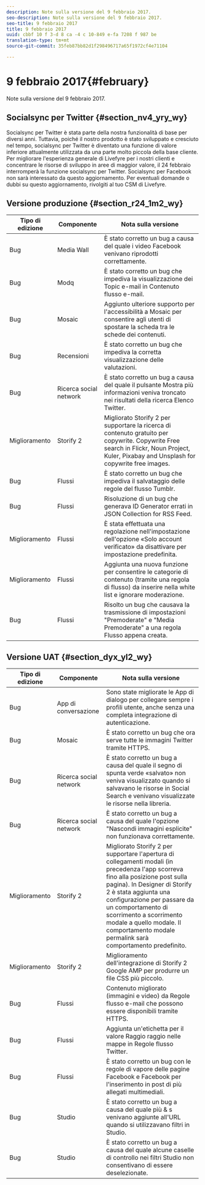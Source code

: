 ```yaml
---
description: Note sulla versione del 9 febbraio 2017.
seo-description: Note sulla versione del 9 febbraio 2017.
seo-title: 9 febbraio 2017
title: 9 febbraio 2017
uuid: cbbf 10 f 3-d 8 ca -4 c 10-849 e-fa 7208 f 987 be
translation-type: tm+mt
source-git-commit: 35feb87bb82d1f298496717a65f1972cf4e71104

---
```



# 9 febbraio 2017{#february}

Note sulla versione del 9 febbraio 2017.

## Socialsync per Twitter {#section_nv4_yry_wy}

Socialsync per Twitter è stata parte della nostra funzionalità di base per diversi anni. Tuttavia, poiché il nostro prodotto è stato sviluppato e cresciuto nel tempo, socialsync per Twitter è diventato una funzione di valore inferiore attualmente utilizzata da una parte molto piccola della base cliente. Per migliorare l&#39;esperienza generale di Livefyre per i nostri clienti e concentrare le risorse di sviluppo in aree di maggior valore, il 24 febbraio interromperà la funzione socialsync per Twitter. Socialsync per Facebook non sarà interessato da questo aggiornamento. Per eventuali domande o dubbi su questo aggiornamento, rivolgiti al tuo CSM di Livefyre.

## Versione produzione {#section_r24_1m2_wy}

| Tipo di edizione | Componente | Nota sulla versione |
|--- |--- |--- |
| Bug | Media Wall | È stato corretto un bug a causa del quale i video Facebook venivano riprodotti correttamente. |
| Bug | Modq | È stato corretto un bug che impediva la visualizzazione dei Topic e-mail in Contenuto flusso e-mail. |
| Bug | Mosaic | Aggiunto ulteriore supporto per l&#39;accessibilità a Mosaic per consentire agli utenti di spostare la scheda tra le schede dei contenuti. |
| Bug | Recensioni | È stato corretto un bug che impediva la corretta visualizzazione delle valutazioni. |
| Bug | Ricerca social network | È stato corretto un bug a causa del quale il pulsante Mostra più informazioni veniva troncato nei risultati della ricerca Elenco Twitter. |
| Miglioramento | Storify 2 | Migliorato Storify 2 per supportare la ricerca di contenuto gratuito per copywrite. Copywrite Free search in Flickr, Noun Project, Kuler, Pixabay and Unsplash for copywrite free images. |
| Bug | Flussi | È stato corretto un bug che impediva il salvataggio delle regole del flusso Tumblr. |
| Bug | Flussi | Risoluzione di un bug che generava ID Generator errati in JSON Collection for RSS Feed. |
| Miglioramento | Flussi | È stata effettuata una regolazione nell&#39;impostazione dell&#39;opzione «Solo account verificato» da disattivare per impostazione predefinita. |
| Miglioramento | Flussi | Aggiunta una nuova funzione per consentire le categorie di contenuto (tramite una regola di flusso) da inserire nella white list e ignorare moderazione. |
| Bug | Flussi | Risolto un bug che causava la trasmissione di impostazioni &quot;Premoderate&quot; e &quot;Media Premoderate&quot; a una regola Flusso appena creata. |

## Versione UAT {#section_dyx_yl2_wy}

| Tipo di edizione | Componente | Nota sulla versione |
|--- |--- |--- |
| Bug | App di conversazione | Sono state migliorate le App di dialogo per collegare sempre i profili utente, anche senza una completa integrazione di autenticazione. |
| Bug | Mosaic | È stato corretto un bug che ora serve tutte le immagini Twitter tramite HTTPS. |
| Bug | Ricerca social network | È stato corretto un bug a causa del quale il segno di spunta verde «salvato» non veniva visualizzato quando si salvavano le risorse in Social Search e venivano visualizzate le risorse nella libreria. |
| Bug | Ricerca social network | È stato corretto un bug a causa del quale l&#39;opzione &quot;Nascondi immagini esplicite&quot; non funzionava correttamente. |
| Miglioramento | Storify 2 | Migliorato Storify 2 per supportare l&#39;apertura di collegamenti modali (in precedenza l&#39;app scorreva fino alla posizione post sulla pagina). In Designer di Storify 2 è stata aggiunta una configurazione per passare da un comportamento di scorrimento a scorrimento modale a quello modale. Il comportamento modale permalink sarà comportamento predefinito. |
| Miglioramento | Storify 2 | Miglioramento dell&#39;integrazione di Storify 2 Google AMP per produrre un file CSS più piccolo. |
| Bug | Flussi | Contenuto migliorato (immagini e video) da Regole flusso e-mail che possono essere disponibili tramite HTTPS. |
| Bug | Flussi | Aggiunta un&#39;etichetta per il valore Raggio raggio nelle mappe in Regole flusso Twitter. |
| Bug | Flussi | È stato corretto un bug con le regole di vapore delle pagine Facebook e Facebook per l&#39;inserimento in post di più allegati multimediali. |
| Bug | Studio | È stato corretto un bug a causa del quale più &amp; s venivano aggiunte all&#39;URL quando si utilizzavano filtri in Studio. |
| Bug | Studio | È stato corretto un bug a causa del quale alcune caselle di controllo nei filtri Studio non consentivano di essere deselezionate. |

